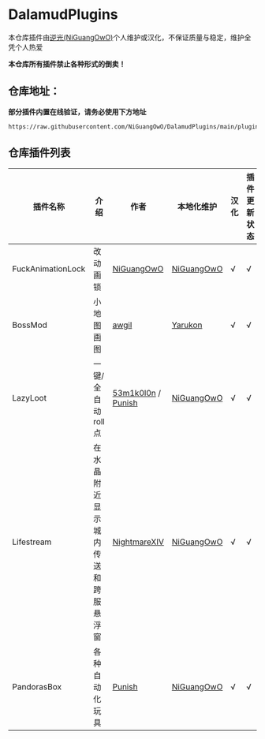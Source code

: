 # DalamudPlugins

本仓库插件由[逆光(NiGuangOwO)](https://github.com/NiGuangOwO)个人维护或汉化，不保证质量与稳定，维护全凭个人热爱

**本仓库所有插件禁止各种形式的倒卖！**

## 仓库地址：

**部分插件内置在线验证，请务必使用下方地址**

```
https://raw.githubusercontent.com/NiGuangOwO/DalamudPlugins/main/pluginmaster.json
```

## 仓库插件列表

| 插件名称                    | 介绍                                                                                            | 作者                                                                               | 本地化维护                                  | 汉化 | 插件更新状态 |
| --------------------------- | ----------------------------------------------------------------------------------------------- | ---------------------------------------------------------------------------------- | ------------------------------------------- | ---- | ------------ |
| FuckAnimationLock           | 改动画锁                                                                                        | [NiGuangOwO](https://github.com/NiGuangOwO)                                        | [NiGuangOwO](https://github.com/NiGuangOwO) | √    | √            |
| BossMod                     | 小地图画图                                                                                      | [awgil](https://github.com/awgil)                                                  | [Yarukon](https://github.com/Yarukon)       | √    | √            |
| LazyLoot                    | 一键/全自动 roll 点                                                                             | [53m1k0l0n](https://github.com/53m1k0l0n) / [Punish](https://github.com/PunishXIV) | [NiGuangOwO](https://github.com/NiGuangOwO) | √    | √            |
| Lifestream                  | 在水晶附近显示城内传送和跨服悬浮窗                                                              | [NightmareXIV](https://github.com/NightmareXIV)                                    | [NiGuangOwO](https://github.com/NiGuangOwO) | √    | √            |
| PandorasBox                 | 各种自动化玩具                                                                                  | [Punish](https://github.com/PunishXIV)                                             | [NiGuangOwO](https://github.com/NiGuangOwO) | √    | √            |

